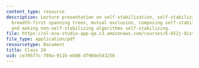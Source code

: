 ```yaml
---
content_type: resource
description: Lecture presentation on self-stabilization, self-stabilizing algorithms,
  breadth-first spanning trees, mutual exclusion, composing self-stabilizing algorithms,
  and making non-self-stabilizing algorithms self-stabilizing.
file: https://ol-ocw-studio-app-qa.s3.amazonaws.com/courses/6-852j-distributed-algorithms-fall-2009/ce70577c789a911beb08df90de543256_MIT6_852JF09_lec24.pdf
file_type: application/pdf
resourcetype: Document
title: Class 24
uid: ce70577c-789a-911b-eb08-df90de543256
---
```

